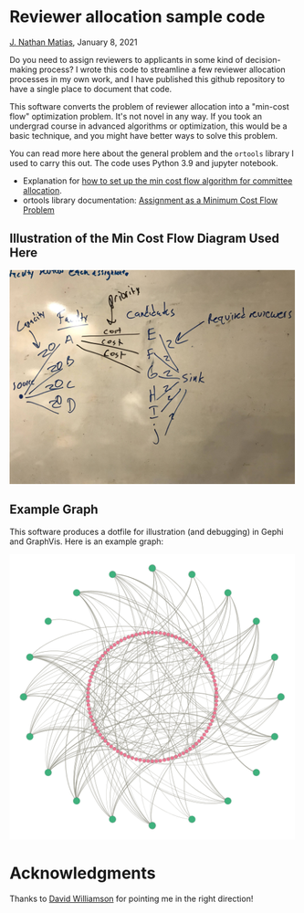 # Reviewer allocation sample code
[J. Nathan Matias](https://natematias.com), January 8, 2021

Do you need to assign reviewers to applicants in some kind of decision-making process? I wrote this code to streamline a few reviewer allocation processes in my own work, and I have published this github repository to have a single place to document that code. 

This software converts the problem of reviewer allocation into a "min-cost flow" optimization problem. It's not novel in any way. If you took an undergrad course in advanced algorithms or optimization, this would be a basic technique, and you might have better ways to solve this problem. 

You can read more here about the general problem and the `ortools` library I used to carry this out. The code uses Python 3.9 and jupyter notebook.

* Explanation for [how to set up the min cost flow algorithm for committee allocation](http://ozark.hendrix.edu/~yorgey/382/static/flow-network-application.pdf).
* ortools library documentation: [Assignment as a Minimum Cost Flow Problem](https://developers.google.com/optimization/flow/assignment_min_cost_flow)

## Illustration of the Min Cost Flow Diagram Used Here
<img src="flow_graph_illustration.jpg" alt="Drawing" style="width: 500px;"/>

## Example Graph
This software produces a dotfile for illustration (and debugging) in Gephi and GraphVis. Here is an example graph:

<img src="reviewer-allocation-graph.png" alt="illustration of graph" style="width:500px;"/>

# Acknowledgments
Thanks to [David Williamson](http://www.davidpwilliamson.net/work/) for pointing me in the right direction!
